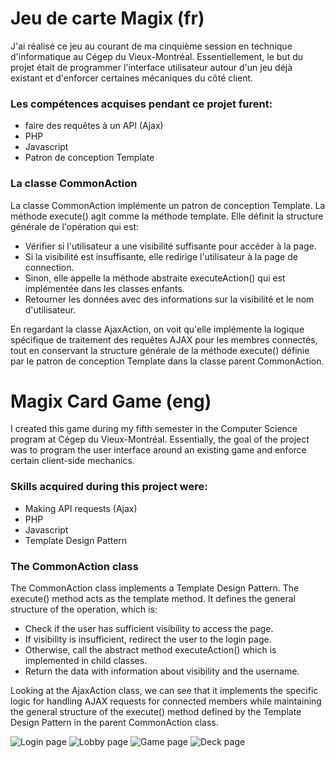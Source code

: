 # Jeu de carte Magix (fr)
 
J'ai réalisé ce jeu au courant de ma cinquième session en technique d'informatique au Cégep du Vieux-Montréal.
Essentiellement, le but du projet était de programmer l'interface utilisateur autour d'un jeu déjà existant et d'enforcer certaines mécaniques du côté client.

### Les compétences acquises pendant ce projet furent:
- faire des requêtes à un API (Ajax)
- PHP
- Javascript
- Patron de conception Template

### La classe CommonAction
La classe CommonAction implémente un patron de conception Template.
La méthode execute() agit comme la méthode template. Elle définit la structure générale de l'opération qui est:
- Vérifier si l'utilisateur a une visibilité suffisante pour accéder à la page.
- Si la visibilité est insuffisante, elle redirige l'utilisateur à la page de connection.
- Sinon, elle appelle la méthode abstraite executeAction() qui est implémentée dans les classes enfants.
- Retourner les données avec des informations sur la visibilité et le nom d'utilisateur.

En regardant la classe AjaxAction, on voit qu'elle implémente la logique spécifique de traitement des requêtes AJAX pour les membres 
connectés, tout en conservant la structure générale de la méthode execute() définie par le patron de conception Template dans la classe parent CommonAction.

# Magix Card Game (eng)
I created this game during my fifth semester in the Computer Science program at Cégep du Vieux-Montréal. Essentially, the goal of the project was to program the user interface around an existing game and enforce certain client-side mechanics.

### Skills acquired during this project were:
- Making API requests (Ajax)
- PHP
- Javascript
- Template Design Pattern

### The CommonAction class
The CommonAction class implements a Template Design Pattern. The execute() method acts as the template method. It defines the general structure of the operation, which is:
- Check if the user has sufficient visibility to access the page.
- If visibility is insufficient, redirect the user to the login page.
- Otherwise, call the abstract method executeAction() which is implemented in child classes.
- Return the data with information about visibility and the username.

Looking at the AjaxAction class, we can see that it implements the specific logic for handling AJAX requests for connected members while maintaining the 
general structure of the execute() method defined by the Template Design Pattern in the parent CommonAction class.

![Login page](/repository/git_assets/login.png?raw=true "Login page")
![Lobby page](/repository/git_assets/login.png?raw=true "Lobby page")
![Game page](/repository/git_assets/login.png?raw=true "Game page")
![Deck page](/repository/git_assets/deck.png?raw=true "Deck page")

